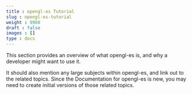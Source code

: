 ```yaml
---
title : opengl-es Tutorial
slug : opengl-es-tutorial
weight : 9988
draft : false
images : []
type : docs
---
```


This section provides an overview of what opengl-es is, and why a developer might want to use it.

It should also mention any large subjects within opengl-es, and link out to the related topics.  Since the Documentation for opengl-es is new, you may need to create initial versions of those related topics.

